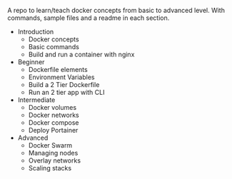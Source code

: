 A repo to learn/teach docker concepts from basic to advanced level.
With commands, sample files and a readme in each section.
- Introduction
    - Docker concepts 
    - Basic commands
    - Build and run a container with nginx
- Beginner
    - Dockerfile elements
    - Environment Variables
    - Build a 2 Tier Dockerfile 
    - Run an 2 tier app with CLI 
- Intermediate
    - Docker volumes
    - Docker networks
    - Docker compose
    - Deploy Portainer 
- Advanced
    - Docker Swarm
    - Managing nodes
    - Overlay networks
    - Scaling stacks
